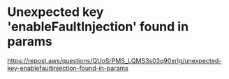 # Unexpected key 'enableFaultInjection' found in params


https://repost.aws/questions/QUoSrPMS_LQMS3s03q90xrIg/unexpected-key-enablefaultinjection-found-in-params